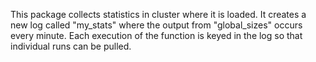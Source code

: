 This package collects statistics in cluster where it is loaded.  It creates
a new log called "my_stats" where the output from "global_sizes" occurs 
every minute.  Each execution of the function is keyed in the log so that 
individual runs can be pulled.